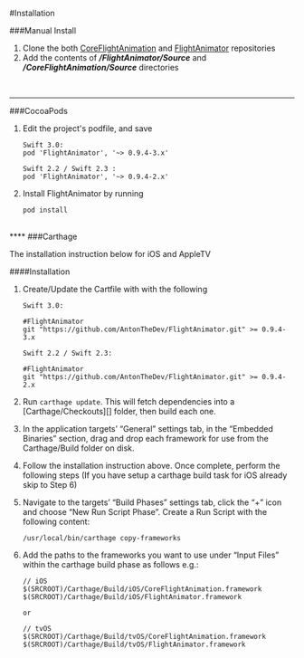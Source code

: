 #Installation

###Manual Install

1. Clone the both [CoreFlightAnimation](https://github.com/AntonTheDev/CoreFlightAnimation.git) and [FlightAnimator](https://github.com/AntonTheDev/FlightAnimator.git) repositories 
2. Add the contents of ***/FlightAnimator/Source*** and  ***/CoreFlightAnimation/Source*** directories

<br>

****
###CocoaPods

1. Edit the project's podfile, and save

	```
	Swift 3.0: 
    pod 'FlightAnimator', '~> 0.9.4-3.x'

	Swift 2.2 / Swift 2.3 : 
    pod 'FlightAnimator', '~> 0.9.4-2.x'
	```
2. Install FlightAnimator by running

    ```
    pod install
    ```
<br>
**** 
###Carthage

The installation instruction below for iOS and AppleTV

####Installation

1. Create/Update the Cartfile with with the following
	
	```
	Swift 3.0:
	
	#FlightAnimator
	git "https://github.com/AntonTheDev/FlightAnimator.git" >= 0.9.4-3.x

	Swift 2.2 / Swift 2.3:
	
	#FlightAnimator
	git "https://github.com/AntonTheDev/FlightAnimator.git" >= 0.9.4-2.x
	```
2. Run `carthage update`. This will fetch dependencies into a [Carthage/Checkouts][] folder, then build each one.
3. In the application targets’ “General” settings tab, in the “Embedded Binaries” section, drag and drop each framework for use from the Carthage/Build folder on disk.
4. Follow the installation instruction above. Once complete, perform the following steps
(If you have setup a carthage build task for iOS already skip to Step 6) 
5. Navigate to the targets’ “Build Phases” settings tab, click the “+” icon and choose “New Run Script Phase”. Create a Run Script with the following content:

  	```
  	/usr/local/bin/carthage copy-frameworks
  	```
  	
6. Add the paths to the frameworks you want to use under “Input Files” within the carthage build phase as follows e.g.:

	```
	// iOS
	$(SRCROOT)/Carthage/Build/iOS/CoreFlightAnimation.framework
 	$(SRCROOT)/Carthage/Build/iOS/FlightAnimator.framework
  	
  	or
  	
  	// tvOS
  	$(SRCROOT)/Carthage/Build/tvOS/CoreFlightAnimation.framework
  	$(SRCROOT)/Carthage/Build/tvOS/FlightAnimator.framework
  	```

<br>